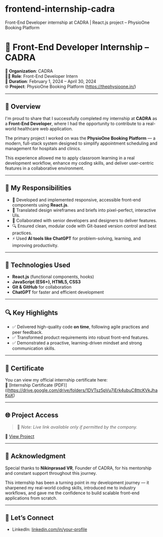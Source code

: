 # frontend-internship-cadra
Front-End Developer internship at CADRA | React.js project – PhysioOne Booking Platform

# 🚀 Front-End Developer Internship – CADRA

📍 **Organization**: CADRA  
🧑‍💻 **Role**: Front-End Developer Intern  
📅 **Duration**: February 1, 2024 – April 30, 2024  
🌐 **Project**: PhysioOne Booking Platform (https://thephysioone.in/)

---

## 📌 Overview

I'm proud to share that I successfully completed my internship at **CADRA** as a **Front-End Developer**, where I had the opportunity to contribute to a real-world healthcare web application.

The primary project I worked on was the **PhysioOne Booking Platform** — a modern, full-stack system designed to simplify appointment scheduling and management for hospitals and clinics.

This experience allowed me to apply classroom learning in a real development workflow, enhance my coding skills, and deliver user-centric features in a collaborative environment.

---

## 💼 My Responsibilities

- 🧱 Developed and implemented responsive, accessible front-end components using **React.js**.
- 🎨 Translated design wireframes and briefs into pixel-perfect, interactive UIs.
- 🤝 Collaborated with senior developers and designers to deliver features.
- 🔍 Ensured clean, modular code with Git-based version control and best practices.
- ⚡ Used **AI tools like ChatGPT** for problem-solving, learning, and improving productivity.

---

## 🚀 Technologies Used

- **React.js** (functional components, hooks)
- **JavaScript (ES6+), HTML5, CSS3**
- **Git & GitHub** for collaboration
- **ChatGPT** for faster and efficient development

---

## 🔍 Key Highlights

- ✅ Delivered high-quality code **on time**, following agile practices and peer feedback.
- ✅ Transformed product requirements into robust front-end features.
- ✅ Demonstrated a proactive, learning-driven mindset and strong communication skills.

---

## 📜 Certificate

You can view my official internship certificate here:  
📄 [Internship Certificate (PDF)]((https://drive.google.com/drive/folders/1DVTsz5pVu7jErk4ubuC8ttcKVkJhaKpX)

---

## 🌐 Project Access

> 🚧 *Note: Live link available only if permitted by the company.*

🔗 [View Project](https://thephysioone.in/) 

---

## 🙏 Acknowledgment

Special thanks to **Nikinprasad VR**, Founder of CADRA, for his mentorship and constant support throughout this journey.

This internship has been a turning point in my development journey — it sharpened my real-world coding skills, introduced me to industry workflows, and gave me the confidence to build scalable front-end applications from scratch.

---

## 🔗 Let’s Connect 
- LinkedIn: [linkedin.com/in/your-profile](https://linkedin.com/in/sedhuvignesh-m-4a755b229)

